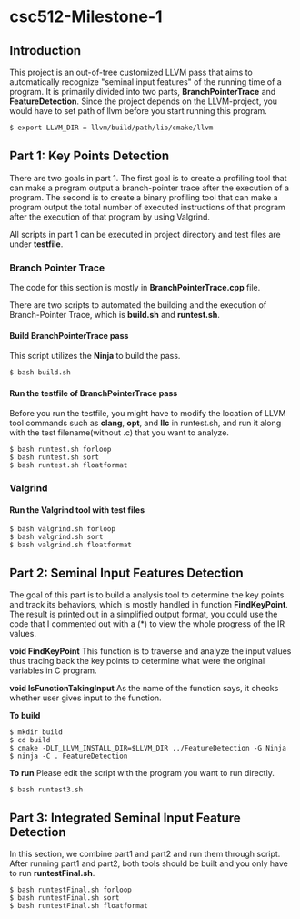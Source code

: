 # csc512-Milestone-1

## Introduction
This project is an out-of-tree customized LLVM pass that aims to automatically recognize "seminal input features" of the running time of a program. It is primarily divided into two parts, **BranchPointerTrace** and **FeatureDetection**. Since the project depends on the LLVM-project, you would have to set path of llvm before you start running this program.
```bash
$ export LLVM_DIR = llvm/build/path/lib/cmake/llvm
```

## Part 1: Key Points Detection
There are two goals in part 1. The first goal is to create a profiling tool that can make a program output a branch-pointer trace after the execution of a program. The second is to create a binary profiling tool that can make a program
output the total number of executed instructions of that program after the  execution of that program by using Valgrind.

All scripts in part 1 can be executed in project directory and test files are under **testfile**.

### Branch Pointer Trace
The code for this section is mostly in **BranchPointerTrace.cpp** file.

There are two scripts to automated the building and the execution of Branch-Pointer Trace, which is **build.sh** and **runtest.sh**. 

#### Build BranchPointerTrace pass
This script utilizes the **Ninja** to build the pass.
```bash
$ bash build.sh
```
#### Run the testfile of BranchPointerTrace pass
Before you run the testfile, you might have to modify the location of LLVM tool commands such as **clang**, **opt**, and **llc** in runtest.sh, and run it along with the test filename(without .c) that you want to analyze.
```
$ bash runtest.sh forloop
$ bash runtest.sh sort
$ bash runtest.sh floatformat
```

### Valgrind
#### Run the Valgrind tool with test files
```
$ bash valgrind.sh forloop
$ bash valgrind.sh sort
$ bash valgrind.sh floatformat
```

## Part 2: Seminal Input Features Detection
The goal of this part is to build a analysis tool to determine the key points and track its behaviors, which is mostly handled in function **FindKeyPoint**. The result is printed out in a simplified output format, you could use the code that I commented out with a (*) to view the whole progress of the IR values.

**void FindKeyPoint**
This function is to traverse and analyze the input values thus tracing back the key points to determine what were the original variables in C program.

**void IsFunctionTakingInput**
As the name of the function says, it checks whether user gives input to the function.

**To build**
```
$ mkdir build
$ cd build
$ cmake -DLT_LLVM_INSTALL_DIR=$LLVM_DIR ../FeatureDetection -G Ninja
$ ninja -C . FeatureDetection
```
**To run**
Please edit the script with the program you want to run directly.
```
$ bash runtest3.sh
```

## Part 3: Integrated Seminal Input Feature Detection
In this section, we combine part1 and part2 and run them through script.
After running part1 and part2, both tools should be built and you only have to run **runtestFinal.sh**.
```
$ bash runtestFinal.sh forloop
$ bash runtestFinal.sh sort
$ bash runtestFinal.sh floatformat
```
